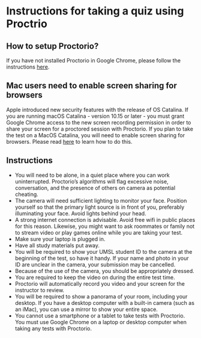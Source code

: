 # Instructions for taking a quiz using Proctrio

## How to setup Proctorio?

If you have not installed Proctorio in Google Chrome, please follow the instructions [here](../syllabus/Proctorio_Student_Guide.pdf).

## Mac users need to enable screen sharing for browsers 

Apple introduced new security features with the release of OS Catalina. If you are running macOS Catalina - version 10.15 or later - you must grant Google Chrome access to the new screen recording permission in order to share your screen for a proctored session with Proctorio. If you plan to take the test on a MacOS Catalina, you will need to enable screen sharing for browsers. Please read [here](https://support.proctoru.com/hc/en-us/articles/360036574592-MacOS-X-Catalina-Users-Important-Notice) to learn how to do this.

## Instructions  

- You will need to be alone, in a quiet place where you can work uninterrupted. Proctorio’s algorithms will flag excessive noise, conversation, and the presence of others on camera as potential cheating.  
- The camera will need sufficient lighting to monitor your face. Position yourself so that the primary light source is in front of you, preferably illuminating your face. Avoid lights behind your head.  
- A strong internet connection is advisable. Avoid free wifi in public places for this reason. Likewise, you might want to ask roommates or family not to stream video or play games online while you are taking your test.  
- Make sure your laptop is plugged in.  
- Have all study materials put away.  
- You will be required to show your UMSL student ID to the camera at the beginning of the test, so have it handy. If your name and photo in your ID are unclear in the camera, your submission may be cancelled.
- Because of the use of the camera, you should be appropriately dressed.  
- You are required to keep the video on during the entire test time.
- Proctorio will automatically record you video and your screen for the instructor to review.
- You will be required to show a panorama of your room, including your desktop. If you have a desktop computer with a built-in camera (such as an iMac), you can use a mirror to show your entire space.
- You cannot use a smartphone or a tablet to take tests with Proctorio. You must use Google Chrome on a laptop or desktop computer when taking any tests with Proctorio.


